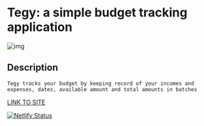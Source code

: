 # Tegy: a simple budget tracking application

![img](https://alltogether.swe.org/wp-content/uploads/2021/09/budget_header.jpg)

## Description

    Tegy tracks your budget by keeping record of your incomes and expenses, dates, available amount and total amounts in batches

[LINK TO SITE](https://tegy.netlify.app)

[![Netlify Status](https://api.netlify.com/api/v1/badges/5f5a2525-c4e5-4a9d-9a98-05a78c309fd7/deploy-status)](https://app.netlify.com/sites/budgety-47/deploys)
